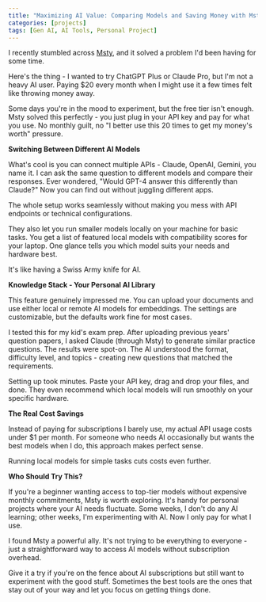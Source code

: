 ```yaml
---
title: "Maximizing AI Value: Comparing Models and Saving Money with Msty"
categories: [projects]
tags: [Gen AI, AI Tools, Personal Project]
---
```

I recently stumbled across [Msty](https://msty.app/), and it solved a problem I'd been having for some time.

Here's the thing - I wanted to try ChatGPT Plus or Claude Pro, but I'm not a heavy AI user. Paying $20 every month when I might use it a few times felt like throwing money away.

Some days you're in the mood to experiment, but the free tier isn't enough. Msty solved this perfectly - you just plug in your API key and pay for what you use. No monthly guilt, no "I better use this 20 times to get my money's worth" pressure.

**Switching Between Different AI Models**

What's cool is you can connect multiple APIs - Claude, OpenAI, Gemini, you name it. I can ask the same question to different models and compare their responses. Ever wondered, "Would GPT-4 answer this differently than Claude?" Now you can find out without juggling different apps.

The whole setup works seamlessly without making you mess with API endpoints or technical configurations.

They also let you run smaller models locally on your machine for basic tasks. You get a list of featured local models with compatibility scores for your laptop. One glance tells you which model suits your needs and hardware best.

It's like having a Swiss Army knife for AI.

**Knowledge Stack - Your Personal AI Library**

This feature genuinely impressed me. You can upload your documents and use either local or remote AI models for embeddings. The settings are customizable, but the defaults work fine for most cases.

I tested this for my kid's exam prep. After uploading previous years' question papers, I asked Claude (through Msty) to generate similar practice questions. The results were spot-on. The AI understood the format, difficulty level, and topics - creating new questions that matched the requirements.

Setting up took minutes. Paste your API key, drag and drop your files, and done. They even recommend which local models will run smoothly on your specific hardware.


**The Real Cost Savings**

Instead of paying for subscriptions I barely use, my actual API usage costs under $1 per month. For someone who needs AI occasionally but wants the best models when I do, this approach makes perfect sense.

Running local models for simple tasks cuts costs even further.

**Who Should Try This?**

If you're a beginner wanting access to top-tier models without expensive monthly commitments, Msty is worth exploring. It's handy for personal projects where your AI needs fluctuate. Some weeks, I don't do any AI learning; other weeks, I'm experimenting with AI. Now I only pay for what I use.

I found Msty a powerful ally. It's not trying to be everything to everyone - just a straightforward way to access AI models without subscription overhead.

Give it a try if you're on the fence about AI subscriptions but still want to experiment with the good stuff. Sometimes the best tools are the ones that stay out of your way and let you focus on getting things done.
